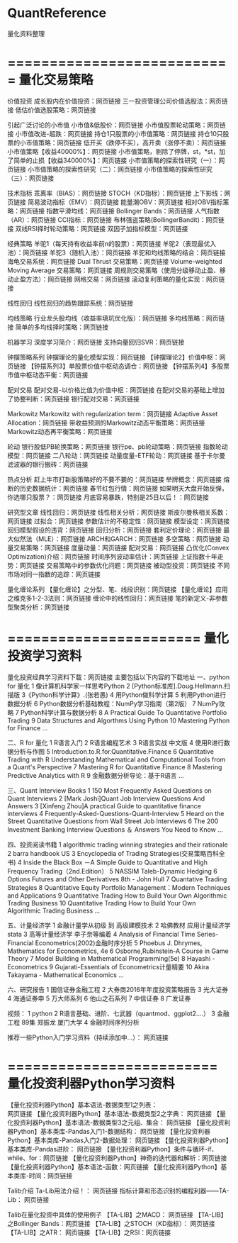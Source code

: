 # QuantReference
量化资料整理

===========================
量化交易策略
===========================

价值投资
成长股内在价值投资：网页链接
三一投资管理公司价值选股法：网页链接
低估价值选股策略：网页链接

引起广泛讨论的小市值
小市值&低股价：网页链接
小市值股票轮动策略：网页链接
小市值改进-超跌：网页链接
持仓1只股票的小市值策略：网页链接
持仓10只股票的小市值策略：网页链接
低开买（跌停不买），高开卖（涨停不卖）：网页链接
小市值策略【收益40000%】：网页链接
小市值策略，剔除了停牌，st，*st，加了简单的止损【收益340000%】：网页链接
小市值策略的探索性研究（一）：网页链接
小市值策略的探索性研究（二）：网页链接
小市值策略的探索性研究（三）：网页链接

技术指标
乖离率（BIAS）：网页链接
STOCH（KD指标）：网页链接
上下影线：网页链接
简易波动指标（EMV）：网页链接
能量潮OBV：网页链接
相对OBV指标策略：网页链接
指数平滑均线：网页链接
Bollinger Bands：网页链接
人气指数（AR）：网页链接
CCI指标：网页链接
布林强盗策略(BollingerBandit)：网页链接
双线RSI择时轮动策略：网页链接
双因子加指标模型：网页链接

经典策略
羊驼1（每天持有收益率前n的股票）：网页链接
羊驼2（表现最优入池）：网页链接
羊驼3（随机入池）：网页链接
羊驼和均线策略的结合：网页链接
海龟交易系统：网页链接
Dual Thrust 交易策略：网页链接
Volume-weighted Moving Average 交易策略：网页链接
周规则交易策略（使用分级移动止盈、移动止盈方法）：网页链接
网格交易：网页链接
滚动复利策略的量化实现：网页链接

线性回归
线性回归的趋势跟踪系统：网页链接

均线策略
行业龙头股均线（收益率填坑优化版）：网页链接
多均线策略：网页链接
简单的多均线择时策略：网页链接

机器学习
深度学习简介：网页链接
支持向量回归SVR：网页链接

钟摆策略系列
钟摆理论的量化模型实现：网页链接
【钟摆理论2】价值中枢：网页链接
【钟摆系列3】单股票价值中枢动态调仓：网页链接
【钟摆系列4】多股票市值中枢动态平衡：网页链接

配对交易
配对交易-以价格比值为价值中枢：网页链接
在配对交易的基础上增加了协整判断：网页链接
银行配对交易：网页链接

Markowitz
Markowitz with regularization term：网页链接
Adaptive Asset Allocation：网页链接
带收益预测的Markowitz动态平衡策略：网页链接
Markowitz动态再平衡策略：网页链接

轮动
银行股低PB轮换策略：网页链接
银行pe、pb轮动策略：网页链接
指数轮动模型：网页链接
二八轮动：网页链接
动量度量-ETF轮动：网页链接
基于卡尔曼滤波器的银行搬砖：网页链接

热点分析
赶上牛市打新股策略好的不要不要的：网页链接
举牌概念：网页链接
熔断的历史数据统计：网页链接
春节红包行情：网页链接
如果明天大盘开始反弹，你选哪只股票？：网页链接
月底容易暴跌，特别是25日以后！：网页链接

研究型文章
线性回归：网页链接
线性相关分析：网页链接
斯皮尔曼秩相关系数：网页链接
过拟合：网页链接
参数估计的不稳定性：网页链接
模型设定：网页链接
回归模型假设的违背：网页链接
回归分析：网页链接
套利定价理论：网页链接
最大似然法（MLE）：网页链接
ARCH和GARCH：网页链接
多空策略：网页链接
动量交易策略：网页链接
度量动量：网页链接
配对交易：网页链接
凸优化(Convex Optimization)介绍：网页链接
时间序列波动率估计：网页链接
上证指数十年走势：网页链接
交易策略中的参数优化问题：网页链接
被动型投资：网页链接
不同市场对同一指数的追踪：网页链接

量化缠论系列
【量化缠论】之分型、笔、线段识别：网页链接
【量化缠论】应用之维克多1-2-3法则：网页链接
缠论中的线性回归：网页链接
笔的新定义-非参数型聚类分析：网页链接

=======================
量化投资学习资料
=======================

量化投资经典学习资料下载：网页链接
主要包括以下内容的下载地址
一、python for 量化
1 像计算机科学家一样思考Python
2 [Python标准库].Doug.Hellmann.扫描版
3《Python科学计算》.(张若愚)
4 用Python做科学计算
5 利用Python进行数据分析
6 Python数据分析基础教程：NumPy学习指南（第2版）
7 NumPy攻略 
7 Python科学计算与数据分析
8 A Practical Guide To Quantitative Portfolio Trading
9 Data Structures and Algorthms Using Python
10 Mastering Python for Finance
...


二、R for 量化
1 R语言入门
2 R语言编程艺术
3 R语言实战 中文版
4 使用R进行数据分析与作图
5 Introduction.to.R.for.Quantitative.Finance
6 Quantitative Trading with R Understanding Mathematical and Computational Tools from a Quant's Perspective
7 Mastering R for Quantitative Finance
8 Mastering Predictive Analytics with R
9 金融数据分析导论：基于R语言
...

三、Quant Interview Books
1 150 Most Frequently Asked Questions on Quant Interviews
2 [Mark Joshi]Quant Job Interview Questions And Answers
3 [Xinfeng Zhou]A practical Guide to quantitative finance interviews
4 Frequently-Asked-Questions-Quant-Interview
5 Heard on the Street Quantitative Questions from Wall Street Job Interviews
6 The 200 Investment Banking Interview Questions ＆ Answers You Need to Know
...

四、投资阅读书籍
1 algorithmic trading winning strategies and their rationale
2 barra handbook US
3 Encyclopedia of Trading Strategies(交易策略百科全书)
4 Inside the Black Box －A Simple Guide to Quantitative and High Frequency Trading（2nd.Edition）
5 NASSIM Taleb-Dynamic Hedging
6 Options Futures and Other Derivatives 8th - John Hull
7 Quantative Trading Strategies
8 Quantitative Equity Portfolio Management：Modern Techniques and Applications
9 Quantitative Trading How to Build Your Own Algorithmic Trading Business
10 Quantitative Trading How to Build Your Own Algorithmic Trading Business
...

五、计量经济学
1 金融计量学从初级 到 高级建模技术
2 哈佛教材 应用计量经济学 stata
3 高等计量经济学 李子奈等编着
4 Analysis of Financial Time Series- Financial Econometrics(2002)金融时序分析
5 Phoebus J. Dhrymes, Mathematics for Econometrics, 4e
6 Osborne,Rubinstein-A Course in Game Theory
7 Model Building in Mathematical Programming(5e)
8 Hayashi - Econometrics
9 Gujarati-Essentials of Econometrics计量精要
10 Akira Takayama - Mathematical Economics
...

六、研究报告
1 国信证券金融工程
2 大券商2016年年度投资策略报告
3 光大证券
4 海通证券申
5 万大师系列
6 他山之石系列
7 中信证券
8 广发证券

视频：
1 python
2 R语言基础、进阶、七武器（quantmod、ggplot2....）
3 金融工程 89集 郑振龙 厦门大学
4 金融时间序列分析

推荐一些Python入门学习资料（持续添加中...）：
网页链接

=========================
量化投资利器Python学习资料
=========================

【量化投资利器Python】基本语法-数据类型1之列表：  
 网页链接
【量化投资利器Python】基本语法-数据类型2之字典：
网页链接
【量化投资利器Python】基本语法-数据类型3之元组、集合：
 网页链接
【量化投资利器Python】基本类库-Pandas入门1-数据结构：
网页链接
【量化投资利器Python】基本类库-Pandas入门2-数据处理：   网页链接
【量化投资利器Python】基本类库-Pandas进阶：
   网页链接
【量化投资利器Python】条件与循环-if、while、for：网页链接
【量化投资利器Python】神奇的迭代器和解析：网页链接
【量化投资利器Python】基本语法-函数：网页链接
【量化投资利器Python】基本类库-时间：网页链接

Talib介绍
Ta-Lib用法介绍！：   网页链接
指标计算和形态识别的编程利器——TA-Lib：   网页链接

Talib在量化投资中具体的使用例子
【TA-LIB】之MACD：   网页链接
【TA-LIB】之Bollinger Bands：网页链接
【TA-LIB】之STOCH（KD指标）： 网页链接
【TA-LIB】之ATR：   网页链接
【TA-LIB】之RSI：网页链接


